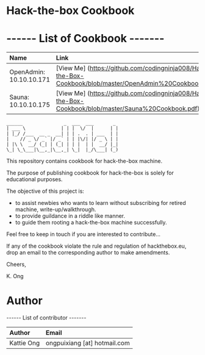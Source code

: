 # Hack-the-box Cookbook 


# ------ List of Cookbook -------

  | Name | Link  |
  | :---         |:--- |  
  |OpenAdmin: 10.10.10.171 | [View Me] (https://github.com/codingninja008/Hack-the-Box-Cookbook/blob/master/OpenAdmin%20Cookbook.pdf)| [Download] (https://github.com/codingninja008/Hack-the-Box-Cookbook/raw/master/OpenAdmin%20Cookbook.pdf)|
  |Sauna: 10.10.10.175 | [View Me] (https://github.com/codingninja008/Hack-the-Box-Cookbook/blob/master/Sauna%20Cookbook.pdf)|[Download] (https://github.com/codingninja008/Hack-the-Box-Cookbook/raw/master/Sauna%20Cookbook.pdf) |
  

```
______               _  ___  ___       _ 
| ___ \             | | |  \/  |      | |
| |_/ /___  __ _  __| | | .  . | ___  | |
|    // _ \/ _` |/ _` | | |\/| |/ _ \ | |
| |\ \  __/ (_| | (_| | | |  | |  __/ |_|
\_| \_\___|\__,_|\__,_| \_|  |_/\___| (_)

```
                                         
                                         
This repository contains cookbook for hack-the-box machine.

The purpose of publishing cookbook for hack-the-box is solely for educational purposes. 

The objective of this project is: 
 - to assist newbies who wants to learn without subscribing for retired machine, write-up/walkthrough. 
 - to provide guildance in a riddle like manner.  
 - to guide them rooting a hack-the-box machine successfully. 
 
Feel free to keep in touch if you are interested to contribute... 

If any of the cookbook violate the rule and regulation of hackthebox.eu, drop an email to the corresponding author to make amendments.

Cheers, 

K. Ong 




# Author 

 ------ List of contributor -------

  | Author | Email  |
  | :---         |:--- |  
  |Kattie Ong | ongpuixiang [at] hotmail.com | 





